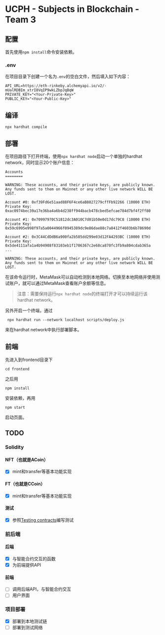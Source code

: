 # UCPH - Subjects in Blockchain - Team 3

## 配置
首先使用`npm install`命令安装依赖。

### .env
在项目目录下创建一个名为`.env`的空白文件，然后填入如下内容：
```
API_URL=https://eth-rinkeby.alchemyapi.io/v2/-mUalRDBIm_xtrI8VqIP9wkLZbpJqBqW
PRIVATE_KEY="<Your-Private-Key>"
PUBLIC_KEY="<Your-Public-Key>"
```
## 编译
```
npx hardhat compile
```

## 部署
在项目路径下打开终端，使用`npx hardhat node`启动一个单独的hardhat network，同时显示20个账户信息：
```
Accounts
========

WARNING: These accounts, and their private keys, are publicly known.
Any funds sent to them on Mainnet or any other live network WILL BE LOST.

Account #0: 0xf39Fd6e51aad88F6F4ce6aB8827279cffFb92266 (10000 ETH)
Private Key: 0xac0974bec39a17e36ba4a6b4d238ff944bacb478cbed5efcae784d7bf4f2ff80

Account #1: 0x70997970C51812dc3A010C7d01b50e0d17dc79C8 (10000 ETH)
Private Key: 0x59c6995e998f97a5a0044966f0945389dc9e86dae88c7a8412f4603b6b78690d

Account #2: 0x3C44CdDdB6a900fa2b585dd299e03d12FA4293BC (10000 ETH)
Private Key: 0x5de4111afa1a4b94908f83103eb1f1706367c2e68ca870fc3fb9a804cdab365a
...

WARNING: These accounts, and their private keys, are publicly known.
Any funds sent to them on Mainnet or any other live network WILL BE LOST.
```

在该命令运行时，MetaMask可以自动检测到本地网络。切换至本地网络并使用测试账户，就可以通过MetaMask查看账户余额等信息。

> 注意：需要保持运行`npx hardhat node`的终端打开才可以持续运行该hardhat network。


另外开启一个终端，通过
```
 npx hardhat run --network localhost scripts/deploy.js
```
来在hardhat network中执行部署脚本。

## 前端
先进入到frontend目录下
```
cd frontend
```
之后用
```
npm install
```
安装依赖，再用
```
npm start
```
启动页面。

## TODO

### Solidity
#### NFT（也就是ACoin）
- [x] mint和transfer等基本功能实现

#### FT（也就是CCoin）
- [x] mint和transfer等基本功能实现

#### 测试
- [x] 参照[Testing contracts](https://hardhat.org/hardhat-runner/docs/guides/test-contracts)编写测试

### 前后端
#### 后端
- [x] 与智能合约交互的函数
- [x] 为前端提供API

#### 前端
- [ ] 调用后端API，与智能合约交互
- [ ] 用户界面

### 项目部署
- [x] 部署到本地测试链
- [ ] 部署到测试网络